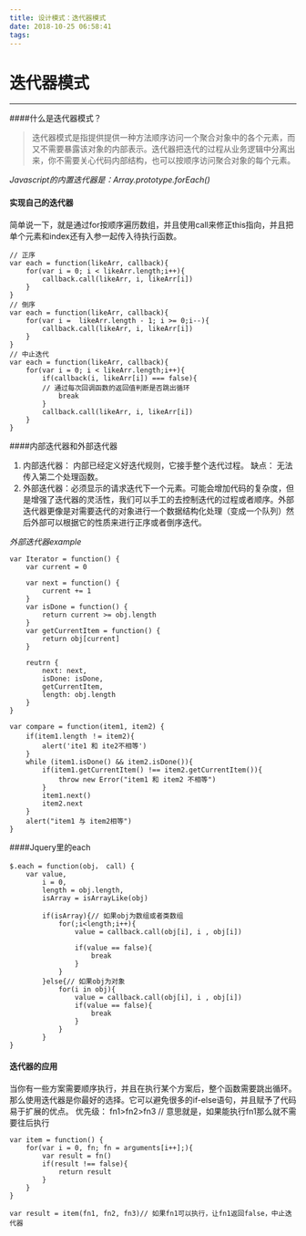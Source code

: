 ```yaml
---
title: 设计模式：迭代器模式
date: 2018-10-25 06:58:41
tags:
---
```

# 迭代器模式
---
####什么是迭代器模式？
>迭代器模式是指提供提供一种方法顺序访问一个聚合对象中的各个元素，而又不需要暴露该对象的内部表示。迭代器把迭代的过程从业务逻辑中分离出来，你不需要关心代码内部结构，也可以按顺序访问聚合对象的每个元素。

*Javascript的内置迭代器是：Array.prototype.forEach()*

#### 实现自己的迭代器
简单说一下，就是通过for按顺序遍历数组，并且使用call来修正this指向，并且把单个元素和index还有入参一起传入待执行函数。
```
// 正序
var each = function(likeArr, callback){
	for(var i = 0; i < likeArr.length;i++){
		callback.call(likeArr, i, likeArr[i])
	}
}
// 倒序
var each = function(likeArr, callback){
	for(var i =  likeArr.length - 1; i >= 0;i--){
		callback.call(likeArr, i, likeArr[i])
	}
}
// 中止迭代
var each = function(likeArr, callback){
	for(var i = 0; i < likeArr.length;i++){
		if(callback(i, likeArr[i]) === false){
		// 通过每次回调函数的返回值判断是否跳出循环
			break
		}
		callback.call(likeArr, i, likeArr[i])
	}
}
```
####内部迭代器和外部迭代器
1. 内部迭代器： 内部已经定义好迭代规则，它接手整个迭代过程。
	缺点：	无法传入第二个处理函数。
2. 外部迭代器：必须显示的请求迭代下一个元素。可能会增加代码的复杂度，但是增强了迭代器的灵活性，我们可以手工的去控制迭代的过程或者顺序。外部迭代器更像是对需要迭代的对象进行一个数据结构化处理（变成一个队列）然后外部可以根据它的性质来进行正序或者倒序迭代。

*外部迭代器example*
```
var Iterator = function() {
	var current = 0
	
	var next = function() {
		current += 1
	}
	var isDone = function() {
		return current >= obj.length
	}
	var getCurrentItem = function() {
		return obj[current]
	}
	
	reutrn {
		next: next,
		isDone: isDone,
		getCurrentItem,
		length: obj.length
	}
}

var compare = function(item1, item2) {
	if(item1.length ！= item2){
		alert('ite1 和 ite2不相等')
	}
	while (item1.isDone() && item2.isDone()){
		if(item1.getCurrentItem() !== item2.getCurrentItem()){
			throw new Error("item1 和 item2 不相等")
		}
		item1.next()
		item2.next
	}
	alert("item1 与 item2相等")
}
```

####Jquery里的each
```
$.each = function(obj， call) {
	var value,
		i = 0,
		length = obj.length,
		isArray = isArrayLike(obj)
		
		if(isArray){// 如果obj为数组或者类数组
			for(;i<length;i++){
				value = callback.call(obj[i], i , obj[i])
				
				if(value == false){
					break
				}
			}
		}else{// 如果obj为对象
			for(i in obj){
				value = callback.call(obj[i], i , obj[i])
				if(value == false){
					break
				}
			}
		}
}
```
#### 迭代器的应用
当你有一些方案需要顺序执行，并且在执行某个方案后，整个函数需要跳出循环。那么使用迭代器是你最好的选择。它可以避免很多的if-else语句，并且赋予了代码易于扩展的优点。
优先级： fn1>fn2>fn3 // 意思就是，如果能执行fn1那么就不需要往后执行
```
var item = function() {
	for(var i = 0, fn; fn = arguments[i++];){
		var result = fn()
		if(result !== false){
			return result
		}
	}
}

var result = item(fn1, fn2, fn3)// 如果fn1可以执行，让fn1返回false，中止迭代器
```

